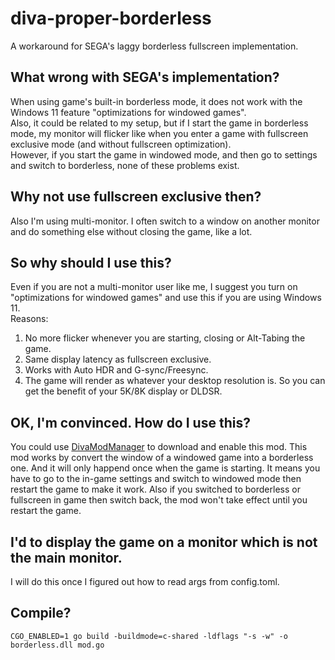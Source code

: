# diva-proper-borderless
A workaround for SEGA's laggy borderless fullscreen implementation. 
## What wrong with SEGA's implementation?
When using game's built-in borderless mode, it does not work with the Windows 11 feature "optimizations for windowed games".  
Also, it could be related to my setup, but if I start the game in borderless mode, my monitor will flicker like when you enter a game with fullscreen exclusive mode (and without fullscreen optimization).  
However, if you start the game in windowed mode, and then go to settings and switch to borderless, none of these problems exist.  
## Why not use fullscreen exclusive then?
Also I'm using multi-monitor. I often switch to a window on another monitor and do something else without closing the game, like a lot.
## So why should I use this?
Even if you are not a multi-monitor user like me, I suggest you turn on "optimizations for windowed games" and use this if you are using Windows 11.  
Reasons:
1. No more flicker whenever you are starting, closing or Alt-Tabing the game.
2. Same display latency as fullscreen exclusive.
3. Works with Auto HDR and G-sync/Freesync. 
4. The game will render as whatever your desktop resolution is. So you can get the benefit of your 5K/8K display or DLDSR.
## OK, I'm convinced. How do I use this?
You could use [DivaModManager](https://github.com/TekkaGB/DivaModManager) to download and enable this mod.
This mod works by convert the window of a windowed game into a borderless one. And it will only happend once when the game is starting. It means you have to go to the in-game settings and switch to windowed mode then restart the game to make it work. Also if you switched to borderless or fullscreen in game then switch back, the mod won't take effect until you restart the game. 
## I'd to display the game on a monitor which is not the main monitor.
I will do this once I figured out how to read args from config.toml. 
## Compile?
`CGO_ENABLED=1 go build -buildmode=c-shared -ldflags "-s -w" -o borderless.dll mod.go`